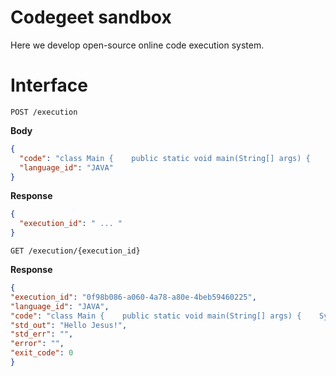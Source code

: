 # Codegeet sandbox
Here we develop open-source online code execution system.

# Interface

`POST /execution`

**Body**

```json
{
  "code": "class Main {    public static void main(String[] args) {    System.out.print(\"Hello Jesus!\"); }   }",
  "language_id": "JAVA"
}
```

**Response**

```json
{
  "execution_id": " ... "
}
```

`GET /execution/{execution_id}`

**Response**
```json
{
"execution_id": "0f98b086-a060-4a78-a80e-4beb59460225",
"language_id": "JAVA",
"code": "class Main {    public static void main(String[] args) {    System.out.print(\"Hello Jesus!\"); }   }",
"std_out": "Hello Jesus!",
"std_err": "",
"error": "",
"exit_code": 0
}
```
